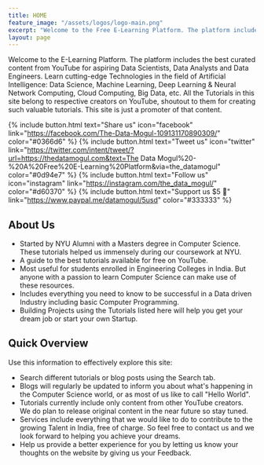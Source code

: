 ```yaml
---
title: HOME
feature_image: "/assets/logos/logo-main.png"
excerpt: "Welcome to the Free E-Learning Platform. The platform includes the best curated content from YouTube for aspiring Data Scientists, Data Analysts and Data Engineers."
layout: page
---
```


Welcome to the E-Learning Platform. The platform includes the best curated content from YouTube for aspiring Data Scientists, Data Analysts and Data Engineers. Learn cutting-edge Technologies in the field of Artificial Intelligence: Data Science, Machine Learning, Deep Learning & Neural Network Computing, Cloud Computing, Big Data, etc. All the Tutorials in this site belong to respective creators on YouTube, shoutout to them for creating such valuable tutorials. This site is just a promoter of that content. 

{% include button.html text="Share us" icon="facebook" link="https://facebook.com/The-Data-Mogul-109131170890309/" color="#0366d6" %} {% include button.html text="Tweet us" icon="twitter" link="https://twitter.com/intent/tweet/?url=https://thedatamogul.com&text=The Data Mogul%20-%20A%20Free%20E-Learning%20Platform&via=the_datamogul" color="#0d94e7" %} {% include button.html text="Follow us" icon="instagram" link="https://instagram.com/the_data_mogul/" color="#d60370" %} {% include button.html text="Support us $5 💸" link="https://www.paypal.me/datamogul/5usd" color="#333333" %}

## About Us

- Started by NYU Alumni with a Masters degree in Computer Science. These tutorials helped us immensely during our coursework at NYU.
- A guide to the best tutorials available for free on YouTube.
- Most useful for students enrolled in Engineering Colleges in India. But anyone with a passion to learn Computer Science can make use of these resources.
- Includes everything you need to know to be successful in a Data driven Industry including basic Computer Programming.
- Building Projects using the Tutorials listed here will help you get your dream job or start your own Startup.

## Quick Overview

Use this information to effectively explore this site:

- Search different tutorials or blog posts using the Search tab.
- Blogs will regularly be updated to inform you about what's happening in the Computer Science world, or as most of us like to call "Hello World". 
- Tutorials currently include only content from other YouTube creators. We do plan to release original content in the near future so stay tuned. 
- Services include everything that we would like to do to contribute to the growing Talent in India, free of charge. So feel free to contact us and we look forward to helping you achieve your dreams.
- Help us provide a better experience for you by letting us know your thoughts on the website by giving us your Feedback.
